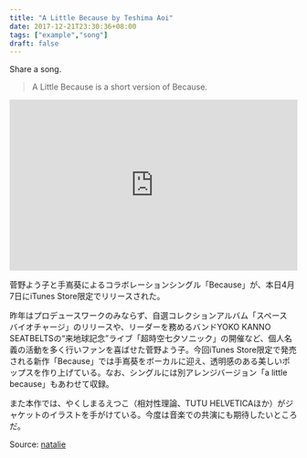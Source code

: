 ```yaml
---
title: "A Little Because by Teshima Aoi"
date: 2017-12-21T23:30:36+08:00
tags: ["example","song"]
draft: false
---
```


Share a song.  

> A Little Because is a short version of Because.  

<iframe width="100%" height="300" scrolling="no" frameborder="no" src="https://w.soundcloud.com/player/?url=https%3A//api.soundcloud.com/tracks/103199910&amp;color=%23ff5500&amp;auto_play=true&amp;hide_related=false&amp;show_comments=true&amp;show_user=true&amp;show_reposts=false&amp;show_teaser=true&amp;visual=true"></iframe>    

菅野よう子と手嶌葵によるコラボレーションシングル「Because」が、本日4月7日にiTunes Store限定でリリースされた。

昨年はプロデュースワークのみならず、自選コレクションアルバム「スペース バイオチャージ」のリリースや、リーダーを務めるバンドYOKO KANNO SEATBELTSの“来地球記念”ライブ「超時空七夕ソニック」の開催など、個人名義の活動を多く行いファンを喜ばせた菅野よう子。今回iTunes Store限定で発売される新作「Because」では手嶌葵をボーカルに迎え、透明感のある美しいポップスを作り上げている。なお、シングルには別アレンジバージョン「a little because」もあわせて収録。

また本作では、やくしまるえつこ（相対性理論、TUTU HELVETICAほか）がジャケットのイラストを手がけている。今度は音楽での共演にも期待したいところだ。

Source: [natalie](https://natalie.mu/music/news/30166)